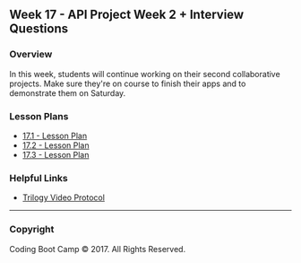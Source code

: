 ## Week 17 - API Project Week 2 + Interview Questions

### Overview

In this week, students will continue working on their second collaborative projects. Make sure they're on course to finish their apps and to demonstrate them on Saturday. 

### Lesson Plans

* [17.1 - Lesson Plan](1-Class-Content/17.1/17.1-Lessonplan.md)
* [17.2 - Lesson Plan](1-Class-Content/17.2/17.2-Lessonplan.md)
* [17.3 - Lesson Plan](1-Class-Content/17.3/17.3-Lessonplan.md)

### Helpful Links

* [Trilogy Video Protocol](1-Class-Content/17.3/Supplemental/Trilogy_VideoProtocol.docx)

- - -

### Copyright

Coding Boot Camp © 2017. All Rights Reserved.
